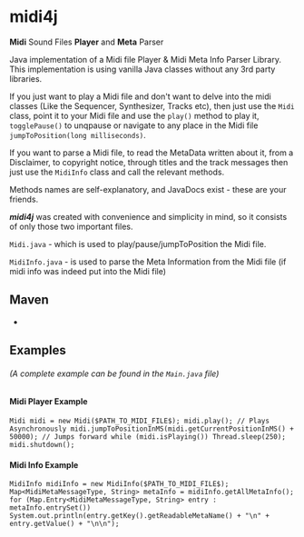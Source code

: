 # midi4j
**Midi** Sound Files **Player** and **Meta** Parser


Java implementation of a Midi file Player & Midi Meta Info Parser Library.
This implementation is using vanilla Java classes without any 3rd party libraries.

If you just want to play a Midi file and don't want to delve into the midi classes (Like the Sequencer, Synthesizer, Tracks etc),
then just use the `Midi` class, point it to your Midi file and use the `play()` method to play it, `togglePause()` to
unqpause or navigate to any place in the Midi file `jumpToPosition(long milliseconds)`.

If you want to parse a Midi file, to read the MetaData written about it, from a Disclaimer, to copyright notice, through
titles and the track messages then just use the `MidiInfo` class
and call the relevant methods.

Methods names are self-explanatory, and JavaDocs exist - these are your friends.

**_midi4j_** was created with convenience and simplicity in mind, so it consists of only those two important files.

`Midi.java` - which is used to play/pause/jumpToPosition the Midi file.

`MidiInfo.java` - is used to parse the Meta Information from the Midi file (if midi info was indeed put into the Midi
file)


## Maven
-

## Examples

###### (A complete example can be found in the `Main.java` file)

#### Midi Player Example

`Midi midi = new Midi($PATH_TO_MIDI_FILE$);
midi.play(); // Plays Asynchronously
midi.jumpToPositionInMS(midi.getCurrentPositionInMS() + 50000); // Jumps forward
while (midi.isPlaying())
Thread.sleep(250);
midi.shutdown();`

#### Midi Info Example

`MidiInfo midiInfo = new MidiInfo($PATH_TO_MIDI_FILE$);
Map<MidiMetaMessageType, String> metaInfo = midiInfo.getAllMetaInfo();
for (Map.Entry<MidiMetaMessageType, String> entry : metaInfo.entrySet())
System.out.println(entry.getKey().getReadableMetaName() + "\n" + entry.getValue() + "\n\n");
`

